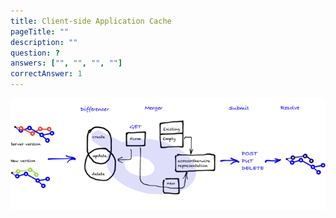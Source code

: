```yaml
---
title: Client-side Application Cache
pageTitle: ""
description: ""
question: ?
answers: ["", "", "", ""]
correctAnswer: 1
---
```


![](client-application-cache.png)